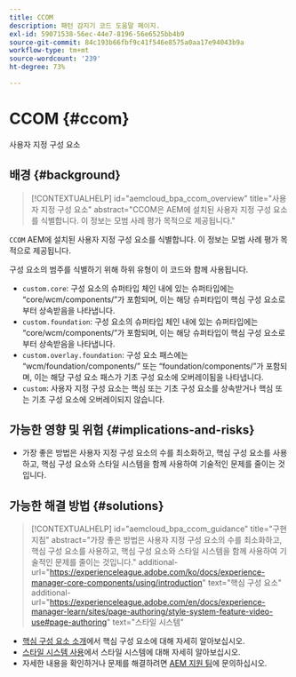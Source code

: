 ```yaml
---
title: CCOM
description: 패턴 감지기 코드 도움말 페이지.
exl-id: 59071538-56ec-44e7-8196-56e6525bb4b9
source-git-commit: 84c193b66fbf9c41f546e8575a0aa17e94043b9a
workflow-type: tm+mt
source-wordcount: '239'
ht-degree: 73%

---
```


# CCOM {#ccom}

사용자 지정 구성 요소

## 배경 {#background}

>[!CONTEXTUALHELP]
>id="aemcloud_bpa_ccom_overview"
>title="사용자 지정 구성 요소"
>abstract="CCOM은 AEM에 설치된 사용자 지정 구성 요소를 식별합니다. 이 정보는 모범 사례 평가 목적으로 제공됩니다."

`CCOM` AEM에 설치된 사용자 지정 구성 요소를 식별합니다. 이 정보는 모범 사례 평가 목적으로 제공됩니다.

구성 요소의 범주를 식별하기 위해 하위 유형이 이 코드와 함께 사용됩니다.

* `custom.core`: 구성 요소의 슈퍼타입 체인 내에 있는 슈퍼타입에는 “core/wcm/components/”가 포함되며, 이는 해당 슈퍼타입이 핵심 구성 요소로부터 상속받음을 나타냅니다.
* `custom.foundation`: 구성 요소의 슈퍼타입 체인 내에 있는 슈퍼타입에는 “core/wcm/components/”가 포함되며, 이는 해당 슈퍼타입이 핵심 구성 요소로부터 상속받음을 나타냅니다.
* `custom.overlay.foundation`: 구성 요소 패스에는 “wcm/foundation/components/” 또는 “foundation/components/”가 포함되며, 이는 해당 구성 요소 패스가 기초 구성 요소에 오버레이됨을 나타냅니다.
* `custom`: 사용자 지정 구성 요소는 핵심 또는 기초 구성 요소를 상속받거나 핵심 또는 기초 구성 요소에 오버레이되지 않습니다.

## 가능한 영향 및 위험 {#implications-and-risks}

* 가장 좋은 방법은 사용자 지정 구성 요소의 수를 최소화하고, 핵심 구성 요소를 사용하고, 핵심 구성 요소와 스타일 시스템을 함께 사용하여 기술적인 문제를 줄이는 것입니다.

## 가능한 해결 방법 {#solutions}

>[!CONTEXTUALHELP]
>id="aemcloud_bpa_ccom_guidance"
>title="구현 지침"
>abstract="가장 좋은 방법은 사용자 지정 구성 요소의 수를 최소화하고, 핵심 구성 요소를 사용하고, 핵심 구성 요소와 스타일 시스템을 함께 사용하여 기술적인 문제를 줄이는 것입니다."
>additional-url="https://experienceleague.adobe.com/ko/docs/experience-manager-core-components/using/introduction" text="핵심 구성 요소"
>additional-url="https://experienceleague.adobe.com/en/docs/experience-manager-learn/sites/page-authoring/style-system-feature-video-use#page-authoring" text="스타일 시스템"

* [핵심 구성 요소 소개](https://experienceleague.adobe.com/ko/docs/experience-manager-core-components/using/introduction)에서 핵심 구성 요소에 대해 자세히 알아보십시오.
* [스타일 시스템 사용](https://experienceleague.adobe.com/en/docs/experience-manager-learn/sites/page-authoring/style-system-feature-video-use#page-authoring)에서 스타일 시스템에 대해 자세히 알아보십시오.
* 자세한 내용을 확인하거나 문제를 해결하려면 [AEM 지원 팀](https://helpx.adobe.com/kr/enterprise/using/support-for-experience-cloud.html)에 문의하십시오.
